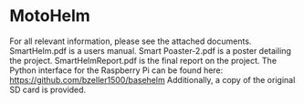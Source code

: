 # MotoHelm
For all relevant information, please see the attached documents. SmartHelm.pdf is a users manual. Smart Poaster-2.pdf is
a poster detailing the project. SmartHelmReport.pdf is the final report on the project. The Python interface for the Raspberry Pi can be found here: https://github.com/bzeller1500/basehelm Additionally, a copy of the original SD card is provided. 
